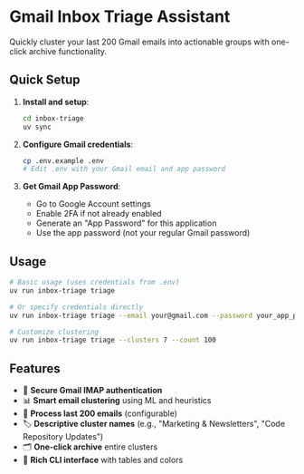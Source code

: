 # Gmail Inbox Triage Assistant

Quickly cluster your last 200 Gmail emails into actionable groups with one-click archive functionality.

## Quick Setup

1. **Install and setup**:
   ```bash
   cd inbox-triage
   uv sync
   ```

2. **Configure Gmail credentials**:
   ```bash
   cp .env.example .env
   # Edit .env with your Gmail email and app password
   ```

3. **Get Gmail App Password**:
   - Go to Google Account settings
   - Enable 2FA if not already enabled
   - Generate an "App Password" for this application
   - Use the app password (not your regular Gmail password)

## Usage

```bash
# Basic usage (uses credentials from .env)
uv run inbox-triage triage

# Or specify credentials directly
uv run inbox-triage triage --email your@gmail.com --password your_app_password

# Customize clustering
uv run inbox-triage triage --clusters 7 --count 100
```

## Features

- 🔐 **Secure Gmail IMAP authentication**
- 📊 **Smart email clustering** using ML and heuristics
- 📧 **Process last 200 emails** (configurable)
- 🏷️ **Descriptive cluster names** (e.g., "Marketing & Newsletters", "Code Repository Updates")
- 🗂️ **One-click archive** entire clusters
- 🎨 **Rich CLI interface** with tables and colors